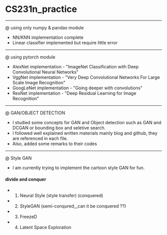 # CS231n_practice
------------------------------------------------------------------------------
@ using only numpy & pandas module 

- NN/KNN implementation complete
- Linear classifier implemented but require little error

------------------------------------------------------------------------------
@ using pytorch module 

- AlexNet implementation - "ImageNet Classification with Deep Convolutional Neural Networks"
- VggNet implementation - "Very Deep Convolutional Networks For Large Scale Image Recognition"
- GoogLeNet implementation - "Going deeper with convolutions"
- ResNet implementation - "Deep Residual Learning for Image Recognition"
------------------------------------------------------------------------------
@ GAN/OBJECT DETECTION

- I studied some concepts for GAN and Object detection such as GAN and DCGAN or bounding box and seletive search.
- I followed well explained written materials mainly blog and github, they are referenced in each file.
- Also, added some remarks to their codes
------------------------------------------------------------------------------
@ Style GAN
- I am currently trying to implement the cartoon style GAN for fun.
#### divide and conquer
- 1. Neural Style (style transfer) (conquered)
- 2. StyleGAN (semi-conqured,,,can it be conquered ??)
- 3. FreezeD 
- 4. Latent Space Exploration
